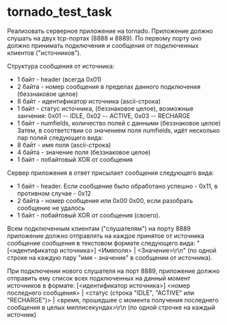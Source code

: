 # tornado_test_task
Реализовать серверное приложение на tornado. Приложение должно слушать на двух tcp-портах (8888 и 8889). По
первому порту оно должно принимать подключения и сообщения от подключенных клиентов ("источников").

Структура сообщения от источника:
* 1 байт - header (всегда 0x01)
* 2 байта - номер сообщения в пределах данного подключения (беззнаковое целое)
* 8 байт - идентификатор источника (ascii-строка)
* 1 байт - статус источника, (беззнаковое целое), возможные занчения: 0x01 -- IDLE, 0x02 -- ACTIVE, 0x03 --
RECHARGE
* 1 байт - numfields, количество полей с данными (беззнаковое целое)
Затем, в соответствии со значением поля numfields, идёт несколько пар полей следующего вида:
* 8 байт - имя поля (ascii-строка)
* 4 байта - значение поля (беззнаковое целое)
* 1 байт - побайтовый XOR от сообщения

Сервер приложения в ответ присылает сообщения следующего вида:
* 1 байт - header. Если сообщение было обработано успешно - 0x11, в противном случае - 0x12
* 2 байта - номер сообщения или 0x00 0x00, если разобрать сообщение не удалось
* 1 байт - побайтовый XOR от сообщения (своего).

Всем подключенным клиентам ("слушателям") на порту 8889 приложение должно отправлять на каждое принятое от
источника сообщение сообщения в текстовом формате следующего вида:
"[<идентификатор источника>] <Имяполя> | <Значение>\r\n"
(по одной строке на каждую пару "имя - значение" в сообщении от источника).

При подключении нового слушателя на порт 8889, приложение должно отправить ему список всех подключенных на
данный момент источников в формате:
[<идентификатор источника>] <номер последнего сообщения> | <статус (строка "IDLE", "ACTIVE" или
"RECHARGE")> | <время, прошедшее с момента получения последнего сообщения в целых миллисекундах>\r\n 
(по одной строчке на каждый источник)
